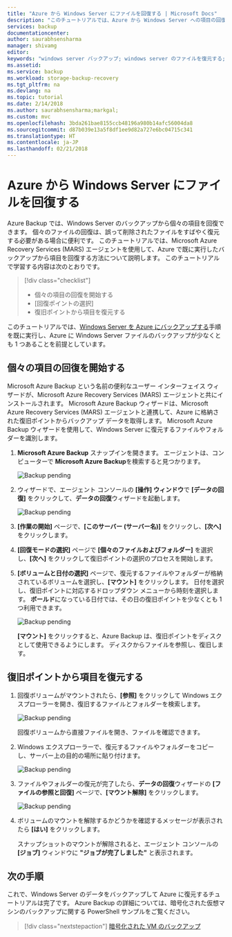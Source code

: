 ```yaml
---
title: "Azure から Windows Server にファイルを回復する | Microsoft Docs"
description: "このチュートリアルでは、Azure から Windows Server への項目の回復について詳しく説明します。"
services: backup
documentationcenter: 
author: saurabhsensharma
manager: shivamg
editor: 
keywords: "windows server バックアップ; windows server のファイルを復元する; バックアップとディザスター リカバリー"
ms.assetid: 
ms.service: backup
ms.workload: storage-backup-recovery
ms.tgt_pltfrm: na
ms.devlang: na
ms.topic: tutorial
ms.date: 2/14/2018
ms.author: saurabhsensharma;markgal;
ms.custom: mvc
ms.openlocfilehash: 3bda261bae8155ccb48196a980b14afc56004da8
ms.sourcegitcommit: d87b039e13a5f8df1ee9d82a727e6bc04715c341
ms.translationtype: HT
ms.contentlocale: ja-JP
ms.lasthandoff: 02/21/2018
---
```

# <a name="recover-files-from-azure-to-a-windows-server"></a>Azure から Windows Server にファイルを回復する

Azure Backup では、Windows Server のバックアップから個々の項目を回復できます。 個々のファイルの回復は、誤って削除されたファイルをすばやく復元する必要がある場合に便利です。 このチュートリアルでは、Microsoft Azure Recovery Services (MARS) エージェントを使用して、Azure で既に実行したバックアップから項目を回復する方法について説明します。 このチュートリアルで学習する内容は次のとおりです。

> [!div class="checklist"]
> * 個々の項目の回復を開始する 
> * [回復ポイントの選択] 
> * 復旧ポイントから項目を復元する

このチュートリアルでは、[Windows Server を Azure にバックアップする](backup-configure-vault.md)手順を既に実行し、Azure に Windows Server ファイルのバックアップが少なくとも 1 つあることを前提としています。

## <a name="initiate-recovery-of-individual-items"></a>個々の項目の回復を開始する

Microsoft Azure Backup という名前の便利なユーザー インターフェイス ウィザードが、Microsoft Azure Recovery Services (MARS) エージェントと共にインストールされます。 Microsoft Azure Backup ウィザードは、Microsoft Azure Recovery Services (MARS) エージェントと連携して、Azure に格納された復旧ポイントからバックアップ データを取得します。 Microsoft Azure Backup ウィザードを使用して、Windows Server に復元するファイルやフォルダーを識別します。 

1. **Microsoft Azure Backup** スナップインを開きます。 エージェントは、コンピューターで **Microsoft Azure Backup**を検索すると見つかります。

    ![Backup pending](./media/tutorial-backup-restore-files-windows-server/mars.png)

2. ウィザードで、エージェント コンソールの **[操作] ウィンドウ**で **[データの回復]** をクリックして、**データの回復**ウィザードを起動します。

    ![Backup pending](./media/tutorial-backup-restore-files-windows-server/mars-recover-data.png)

3. **[作業の開始]** ページで、**[このサーバー (サーバー名)]** をクリックし、**[次へ]** をクリックします。

4. **[回復モードの選択]** ページで **[個々のファイルおよびフォルダー]** を選択し、**[次へ]** をクリックして復旧ポイントの選択のプロセスを開始します。
 
5. **[ボリュームと日付の選択]** ページで、復元するファイルやフォルダーが格納されているボリュームを選択し、**[マウント]** をクリックします。 日付を選択し、復旧ポイントに対応するドロップダウン メニューから時刻を選択します。 **ボールド**になっている日付では、その日の復旧ポイントを少なくとも 1 つ利用できます。

    ![Backup pending](./media/tutorial-backup-restore-files-windows-server/mars-select-date.png)
 
    **[マウント]** をクリックすると、Azure Backup は、復旧ポイントをディスクとして使用できるようにします。 ディスクからファイルを参照し、復旧します。

## <a name="restore-items-from-a-recovery-point"></a>復旧ポイントから項目を復元する

1. 回復ボリュームがマウントされたら、**[参照]** をクリックして Windows エクスプローラーを開き、復旧するファイルとフォルダーを検索します。 

    ![Backup pending](./media/tutorial-backup-restore-files-windows-server/mars-browse-recover.png)

    回復ボリュームから直接ファイルを開き、ファイルを確認できます。

2. Windows エクスプローラーで、復元するファイルやフォルダーをコピーし、サーバー上の目的の場所に貼り付けます。

    ![Backup pending](./media/tutorial-backup-restore-files-windows-server/mars-final.png)

3. ファイルやフォルダーの復元が完了したら、**データの回復**ウィザードの **[ファイルの参照と回復]** ページで、**[マウント解除]** をクリックします。 

    ![Backup pending](./media/tutorial-backup-restore-files-windows-server/unmount-and-confirm.png)

4.  ボリュームのマウントを解除するかどうかを確認するメッセージが表示されたら **[はい]** をクリックします。

    スナップショットのマウントが解除されると、エージェント コンソールの **[ジョブ]** ウィンドウに **"ジョブが完了しました"** と表示されます。

## <a name="next-steps"></a>次の手順

これで、Windows Server のデータをバックアップして Azure に復元するチュートリアルは完了です。 Azure Backup の詳細については、暗号化された仮想マシンのバックアップに関する PowerShell サンプルをご覧ください。

> [!div class="nextstepaction"]
> [暗号化された VM のバックアップ](./scripts/backup-powershell-sample-backup-encrypted-vm.md)

